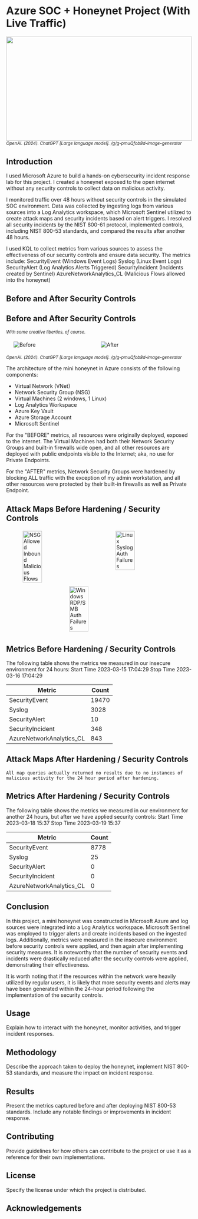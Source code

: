 # Azure SOC + Honeynet Project (With Live Traffic)

<!-- Azure Diagram -->
<div style="width: 100%; padding-top: 56.25%; position: relative;">
    <img src="azure_diagram.png" style="position: absolute; top: 0; left: 0; width: 100%; height: 100%;"/>
</div>
<small><em>OpenAI. (2024). ChatGPT [Large language model]. /g/g-pmuQfob8d-image-generator</em></small>

## Introduction

I used Microsoft Azure to build a hands-on cybersecurity incident response lab for this project. I created a honeynet exposed to the open internet without any security controls to collect data on malicious activity. 

I monitored traffic over 48 hours without security controls in the simulated SOC environment. Data was collected by ingesting logs from various sources into a Log Analytics workspace, which Microsoft Sentinel utilized to create attack maps and security incidents based on alert triggers. I resolved all security incidents by the NIST 800-61 protocol, implemented controls, including NIST 800-53 standards, and compared the results after another 48 hours. 

I used KQL to collect metrics from various sources to assess the effectiveness of our security controls and ensure data security. The metrics include:
SecurityEvent (Windows Event Logs)
Syslog (Linux Event Logs)
SecurityAlert (Log Analytics Alerts Triggered)
SecurityIncident (Incidents created by Sentinel)
AzureNetworkAnalytics_CL (Malicious Flows allowed into the honeynet)

  
## Before and After Security Controls

## Before and After Security Controls

<em><small>With some creative liberties, of course.</small></em>

<div style="display: flex; justify-content: center; flex-wrap: wrap;">
    <img src="unsecure_network.png" alt="Before" style="max-width: 100%; flex-basis: 45%; margin: 5px;">
    <img src="secure_network.png" alt="After" style="max-width: 100%; flex-basis: 45%; margin: 5px;">
</div>

<small><em>OpenAI. (2024). ChatGPT [Large language model]. /g/g-pmuQfob8d-image-generator</em></small>
    
The architecture of the mini honeynet in Azure consists of the following components:

- Virtual Network (VNet)
- Network Security Group (NSG)
- Virtual Machines (2 windows, 1 Linux)
- Log Analytics Workspace
- Azure Key Vault
- Azure Storage Account
- Microsoft Sentinel

For the "BEFORE" metrics, all resources were originally deployed, exposed to the internet. The Virtual Machines had both their Network Security Groups and built-in firewalls wide open, and all other resources are deployed with public endpoints visible to the Internet; aka, no use for Private Endpoints.

For the "AFTER" metrics, Network Security Groups were hardened by blocking ALL traffic with the exception of my admin workstation, and all other resources were protected by their built-in firewalls as well as Private Endpoint.

## Attack Maps Before Hardening / Security Controls

<div style="display: flex; justify-content: space-around; flex-wrap: wrap;">
  <img src="nsg_malicious_allowed_in_Before.png" alt="NSG Allowed Inbound Malicious Flows" style="width: 32%; max-width: 200px; margin: 5px;">
  <img src="linux-ssh-auth-fail_Before.png" alt="Linux Syslog Auth Failures" style="width: 32%; max-width: 200px; margin: 5px;">
  <img src="windows-rdp-auth-fail_Before.png" alt="Windows RDP/SMB Auth Failures" style="width: 32%; max-width: 200px; margin: 5px;">
</div>

## Metrics Before Hardening / Security Controls


The following table shows the metrics we measured in our insecure environment for 24 hours:
Start Time 2023-03-15 17:04:29
Stop Time 2023-03-16 17:04:29

| Metric                   | Count |
| ------------------------ | ----- |
| SecurityEvent            | 19470 |
| Syslog                   | 3028  |
| SecurityAlert            | 10    |
| SecurityIncident         | 348   |
| AzureNetworkAnalytics_CL | 843   |

## Attack Maps After Hardening / Security Controls

`All map queries actually returned no results due to no instances of malicious activity for the 24 hour period after hardening.`

## Metrics After Hardening / Security Controls

The following table shows the metrics we measured in our environment for another 24 hours, but after we have applied security controls:
Start Time 2023-03-18 15:37
Stop Time 2023-03-19 15:37

| Metric                   | Count |
| ------------------------ | ----- |
| SecurityEvent            | 8778  |
| Syslog                   | 25    |
| SecurityAlert            | 0     |
| SecurityIncident         | 0     |
| AzureNetworkAnalytics_CL | 0     |

## Conclusion

In this project, a mini honeynet was constructed in Microsoft Azure and log sources were integrated into a Log Analytics workspace. Microsoft Sentinel was employed to trigger alerts and create incidents based on the ingested logs. Additionally, metrics were measured in the insecure environment before security controls were applied, and then again after implementing security measures. It is noteworthy that the number of security events and incidents were drastically reduced after the security controls were applied, demonstrating their effectiveness.

It is worth noting that if the resources within the network were heavily utilized by regular users, it is likely that more security events and alerts may have been generated within the 24-hour period following the implementation of the security controls.

## Usage

Explain how to interact with the honeynet, monitor activities, and trigger incident responses.

## Methodology

Describe the approach taken to deploy the honeynet, implement NIST 800-53 standards, and measure the impact on incident response.

## Results

Present the metrics captured before and after deploying NIST 800-53 standards. Include any notable findings or improvements in incident response.

## Contributing

Provide guidelines for how others can contribute to the project or use it as a reference for their own implementations.

## License

Specify the license under which the project is distributed.

## Acknowledgements

